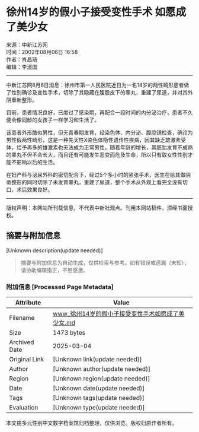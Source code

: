 # 徐州14岁的假小子接受变性手术 如愿成了美少女

来源：中新江苏网  
时间：2002年08月06日 16:58  
作者：肖昌琦  
编辑：李淑国  

---

中新江苏网8月6日消息：徐州市第一人民医院近日为一名14岁的两性畸形患者做了性别确诊及变性手术，切除了其隐藏在腹股皮下的睾丸，重建了尿道，并对其外阴重新整形。

目前，患者情况良好，已度过了感染期，再配合一段时间的内分泌治疗，患者不久便会像同龄的女孩子一样学习和生活了。

该患者外形酷似男性，但无青春期发育，经染色体、内分泌、腹腔镜检查，确诊为男性假两性畸形，这是一种先天性X染色体隐性遗传性疾病，因其缺乏雄激素受体，给予再多的雄激素也无法成为正常男性。随着年龄的增长，其胚胎发育不成熟的睾丸不但不会长大，而且还有可能发生恶变而危及生命，所以只有取女性性别才能不影响以后的生活。

在妇产科与泌尿外科的密切配合下，经过5个多小时的紧张手术，医生在给其做阴蒂整形的同时切除了未发育睾丸，重建了尿道，整个手术从外观上看完全没有切口，术后效果良好。

---

版权声明：本网站所刊载信息，不代表中新社观点。刊用本网站稿件，须经书面授权。
<!-- tcd_original_link https://www.chinanews.com.cn/2002-08-06/26/209420.html -->


## 摘要与附加信息

<!-- tcd_abstract -->
[Unknown description(update needed)]
<!-- tcd_abstract_end -->

> 摘要与附加信息为自动生成，仅供检索与参考。如有错误或遗漏（未知），请协助编辑指正，不胜感激。

### 附加信息 [Processed Page Metadata]

| Attribute       | Value                                  |
|-----------------|----------------------------------------|
| Filename        | www_徐州14岁的假小子接受变性手术如愿成了美少女.md                             |
| Size            | 1473 bytes                           |
| Archived Date   | 2025-03-04                             |
| Original Link   | [Unknown link(update needed)]                       |
| Author          | [Unknown author(update needed)]                               |
| Region          | [Unknown region(update needed)]                               |
| Date            | [Unknown date(update needed)]                                 |
| Tags            | [Unknown tags(update needed)]                                 |
| Evaluation            | [Unknown type(update needed)]                                 |
<!-- tcd_table_end -->

本文由多元性别中文数字档案馆归档整理，仅供浏览。版权归原作者所有。
